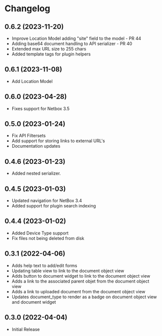 # Changelog

## 0.6.2 (2023-11-20)

* Improve Location Model adding "site" field to the model - PR 44
* Adding base64 document handling to API serializer - PR 40
* Extended max URL size to 255 chars
* Added template tags for plugin helpers

## 0.6.1 (2023-11-08)

* Add Location Model

## 0.6.0 (2023-04-28)

* Fixes support for Netbox 3.5

## 0.5.0 (2023-01-24)

* Fix API Filtersets
* Add support for storing links to external URL's
* Documentation updates

## 0.4.6 (2023-01-23)

* Added nested serializer.

## 0.4.5 (2023-01-03)

* Updated navigation for NetBox 3.4
* Added support for plugin search indexing

## 0.4.4 (2023-01-02)

* Added Device Type support
* Fix files not being deleted from disk

## 0.3.1 (2022-04-06)

* Adds help text to add/edit forms
* Updating table view to link to the document object view
* Adds button to document widget to link to the document object view
* Adds a link to the associated parent objet from the document object view
* Adds a link to uploaded document from the document object view
* Updates document_type to render as a badge on document object view and document widget

## 0.3.0 (2022-04-04)

* Initial Release